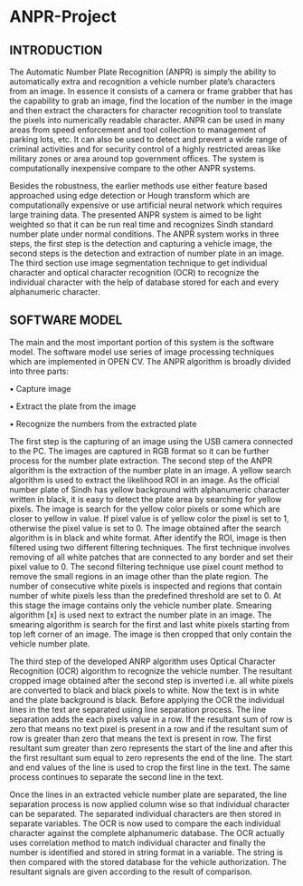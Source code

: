 # ANPR-Project

## INTRODUCTION
The Automatic Number Plate Recognition (ANPR) is simply the ability to automatically
extra and recognition a vehicle number plate’s characters from an image. In essence it consists of
a camera or frame grabber that has the capability to grab an image, find the location of the
number in the image and then extract the characters for character recognition tool to translate the
pixels into numerically readable character. ANPR can be used in many areas from speed
enforcement and tool collection to management of parking lots, etc. It can also be used to detect
and prevent a wide range of criminal activities and for security control of a highly restricted
areas like military zones or area around top government offices. The system is computationally
inexpensive compare to the other ANPR systems.

Besides the robustness, the earlier methods use either feature based approached using
edge detection or Hough transform which are computationally expensive or use artificial neural
network which requires large training data. The presented ANPR system is aimed to be light
weighted so that it can be run real time and recognizes Sindh standard number plate under
normal conditions. The ANPR system works in three steps, the first step is the detection and
capturing a vehicle image, the second steps is the detection and extraction of number plate in an
image. The third section use image segmentation technique to get individual character and
optical character recognition (OCR) to recognize the individual character with the help of
database stored for each and every alphanumeric character.

##  SOFTWARE MODEL
The main and the most important portion of this system is the software model. The software model use series of image processing techniques which are implemented in OPEN CV. The ANPR algorithm is broadly divided into three parts:

• Capture image

• Extract the plate from the image

• Recognize the numbers from the extracted plate

The first step is the capturing of an image using the USB camera connected to the PC. The images are captured in RGB format so it can be further process for the number plate extraction. The second step of the ANPR algorithm is the extraction of the number plate in an image. A yellow search algorithm is used to extract the likelihood ROI in an image. As the official number plate of Sindh has yellow background with alphanumeric character written in
black, it is easy to detect the plate area by searching for yellow pixels. The image is search for the yellow color pixels or some which are closer to yellow in value. If pixel value is of yellow color the pixel is set to 1, otherwise the pixel value is set to 0. The image obtained after the search algorithm is in black and white format. After identify the ROI, image is then filtered using two different filtering techniques. The first technique involves removing of all white patches that are connected to any border and set their pixel value to 0. The second filtering technique use pixel count method to remove the small regions in an image other than the plate region. The number of consecutive white pixels is inspected and regions that contain number of white pixels less than the predefined threshold are set to 0. At this stage the image contains only the vehicle number plate. Smearing algorithm [x] is used next to extract the number plate in an image. The smearing algorithm is search for the first and last white pixels starting from top left corner of an image. The image is then cropped that only contain the vehicle number plate.

The third step of the developed ANRP algorithm uses Optical Character Recognition (OCR) algorithm to recognize the vehicle number. The resultant cropped image obtained after the second step is inverted i.e. all white pixels are converted to black and black pixels to white. Now the text is in white and the plate background is black. Before applying the OCR the individual lines in the text are separated using line separation process. The line separation adds
the each pixels value in a row. If the resultant sum of row is zero that means no text pixel is present in a row and if the resultant sum of row is greater than zero that means the text is present in row. The first resultant sum greater than zero represents the start of the line and after this the first resultant sum equal to zero represents the end of the line. The start and end values of the line is used to crop the first line in the text. The same process continues to separate the second line in the text.

Once the lines in an extracted vehicle number plate are separated, the line separation process is now applied column wise so that individual character can be separated. The separated individual characters are then stored in separate variables. The OCR is now used to compare the each individual character against the complete alphanumeric database. The OCR actually uses correlation method to match individual character and finally the number is identified and stored in string format in a variable. The string is then compared with the stored database for the vehicle authorization. The resultant signals are given according to the result of comparison.

